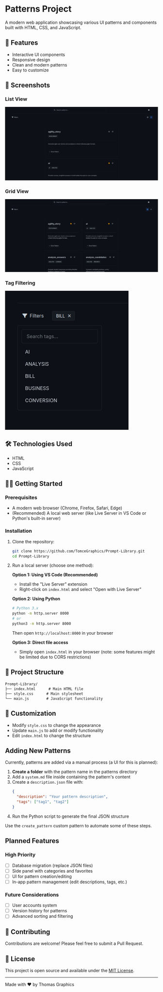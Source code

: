 # Patterns Project

A modern web application showcasing various UI patterns and components built with HTML, CSS, and JavaScript.

## 🚀 Features

- Interactive UI components
- Responsive design
- Clean and modern patterns
- Easy to customize

## 📸 Screenshots

### List View
![List View](screen-shoots/1.png)

### Grid View
![Grid View](screen-shoots/2.png)

### Tag Filtering
![Tag Filtering](screen-shoots/3.png)

## 🛠️ Technologies Used

- HTML
- CSS
- JavaScript

## 🏃‍♂️ Getting Started

### Prerequisites

- A modern web browser (Chrome, Firefox, Safari, Edge)
- (Recommended) A local web server (like Live Server in VS Code or Python's built-in server)

### Installation

1. Clone the repository:
   ```bash
   git clone https://github.com/TomceGraphics/Prompt-Library.git
   cd Prompt-Library
   ```

2. Run a local server (choose one method):

   **Option 1: Using VS Code (Recommended)**
   - Install the "Live Server" extension
   - Right-click on `index.html` and select "Open with Live Server"

   **Option 2: Using Python**
   ```bash
   # Python 3.x
   python -m http.server 8000
   # or
   python3 -m http.server 8000
   ```
   Then open `http://localhost:8000` in your browser

   **Option 3: Direct file access**
   - Simply open `index.html` in your browser (note: some features might be limited due to CORS restrictions)

## 📁 Project Structure

```
Prompt-Library/
├── index.html      # Main HTML file
├── style.css      # Main stylesheet
└── main.js        # JavaScript functionality
```

## 🎨 Customization

- Modify `style.css` to change the appearance
- Update `main.js` to add or modify functionality
- Edit `index.html` to change the structure

## Adding New Patterns

Currently, patterns are added via a manual process (a UI for this is planned):

1. **Create a folder** with the pattern name in the patterns directory
2. Add a `system.md` file inside containing the pattern's content
3. Create a `description.json` file with:
   ```json
   {
     "description": "Your pattern description",
     "tags": ["tag1", "tag2"]
   }
   ```
4. Run the Python script to generate the final JSON structure

Use the `create_pattern` custom pattern to automate some of these steps.

## Planned Features

### High Priority
- [ ] Database migration (replace JSON files)
- [ ] Side panel with categories and favorites
- [ ] UI for pattern creation/editing  
- [ ] In-app pattern management (edit descriptions, tags, etc.)

### Future Considerations  
- [ ] User accounts system
- [ ] Version history for patterns
- [ ] Advanced sorting and filtering

## 🤝 Contributing

Contributions are welcome! Please feel free to submit a Pull Request.

## 📄 License

This project is open source and available under the [MIT License](LICENSE).

---

Made with ❤️ by Thomas Graphics
